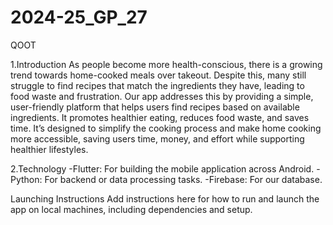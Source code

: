 # 2024-25_GP_27
QOOT

1.Introduction
As people become more health-conscious, there is a growing trend towards home-cooked meals over takeout. Despite this, many still struggle to find recipes that match the ingredients they have, leading to food waste and frustration. 
Our app addresses this by providing a simple, user-friendly platform that helps users find recipes based on available ingredients. It promotes healthier eating, reduces food waste, and saves time. It’s designed to simplify the cooking process and make home cooking more accessible, saving users time, money, and effort while supporting healthier lifestyles.

2.Technology 
-Flutter: For building the mobile application across Android.
-Python: For backend or data processing tasks.
-Firebase: For our database.

Launching Instructions
Add instructions here for how to run and launch the app on local machines, including dependencies and setup.